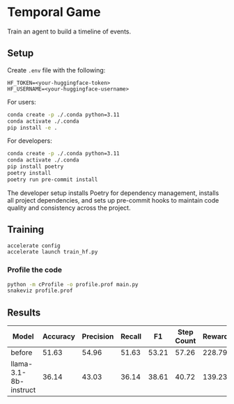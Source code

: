 # Temporal Game

Train an agent to build a timeline of events.

## Setup

Create `.env` file with the following:

```
HF_TOKEN=<your-huggingface-token>
HF_USERNAME=<your-huggingface-username>
```

For users:

```sh
conda create -p ./.conda python=3.11
conda activate ./.conda
pip install -e .
```

For developers:

```sh
conda create -p ./.conda python=3.11
conda activate ./.conda
pip install poetry
poetry install
poetry run pre-commit install
```

The developer setup installs Poetry for dependency management, installs all project dependencies, and sets up pre-commit hooks to maintain code quality and consistency across the project.

## Training

```sh
accelerate config
accelerate launch train_hf.py
```

### Profile the code

```sh
python -m cProfile -o profile.prof main.py
snakeviz profile.prof
```

## Results

| Model                   | Accuracy | Precision | Recall | F1    | Step Count | Reward |
|-------------------------|----------|-----------|--------|-------|------------|--------|
| before                  | 51.63    | 54.96     | 51.63  | 53.21 | 57.26      | 228.79 |
| llama-3.1-8b-instruct   | 36.14    | 43.03     | 36.14  | 38.61 | 40.72      | 139.23 |
